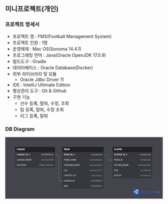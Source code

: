 ## 미니프로젝트(개인)

### 프로젝트 명세서
- 프로젝트 명 : FMS(Football Management System)
- 프로젝트 인원 : 1명
- 운영체제 : Mac OS(Sonoma 14.4.1)
- 프로그래밍 언어 : Java(Oracle OpenJDK 17.0.9)
- 빌드도구 : Gradle
- 데이터베이스 : Oracle Database(Docker)
- 외부 라이브러리 및 모듈
    - Oracle Jdbc Driver 11
- IDE : IntelliJ Ultimate Edition
- 형상관리 도구 : Git & Github
- 구현 기능
  - 선수 등록, 탈퇴, 수정, 조회
  - 팀 등록, 탈퇴, 수정 조회
  - 리그 등록, 탈퇴

### DB Diagram
![db.png](src/resources/db.png)